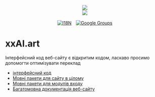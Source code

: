 <p align="center"><a href="https://xxai.art"><img src="https://cdn.jsdelivr.net/gh/xxai-art/doc/logo.svg"/></a><br/><a href="https://xxai.art"><img src="https://cdn.jsdelivr.net/gh/xxai-art/doc/xxai.svg"/></a></p><p align="center"><a href="https://github.com/xxai-art/doc#readme"><img alt="I18N" src="https://cdn.jsdelivr.net/gh/wactax/img/t.svg"/></a>　<a href="https://groups.google.com/u/0/g/xxai-art"><img alt="Google Groups" src="https://cdn.jsdelivr.net/gh/wactax/img/g-groups.svg"/></a></p>

# xxAI.art

Інтерфейсний код веб-сайту є відкритим кодом, ласкаво просимо допомогти оптимізувати переклад

* [інтерфейсний код](https://github.com/xxai-art/web)
* [Мовні пакети для сайту в цілому](https://github.com/xxai-art/web/tree/main/i18n)
* [Мовні пакети для модулів входу](https://github.com/wacpkg/user/tree/main/ui.i18n)
* [Багатомовна документація веб-сайту](https://github.com/xxai-doc)
